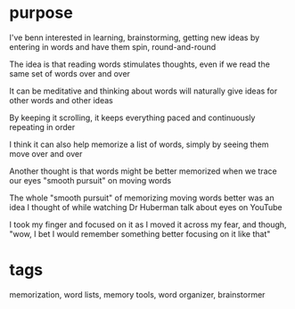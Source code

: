 # purpose

I've benn interested in learning, brainstorming, getting new ideas by entering in words and have them spin, round-and-round

The idea is that reading words stimulates thoughts, even if we read the same set of words over and over

It can be meditative and thinking about words will naturally give ideas for other words and other ideas

By keeping it scrolling, it keeps everything paced and continuously repeating in order

I think it can also help memorize a list of words, simply by seeing them move over and over

Another thought is that words might be better memorized when we trace our eyes "smooth pursuit" on moving words

The whole "smooth pursuit" of memorizing moving words better was an idea I thought of while watching Dr Huberman talk about eyes on YouTube

I took my finger and focused on it as I moved it across my fear, and though, "wow, I bet I would remember something better focusing on it like that"

# tags

memorization, word lists, memory tools, word organizer, brainstormer